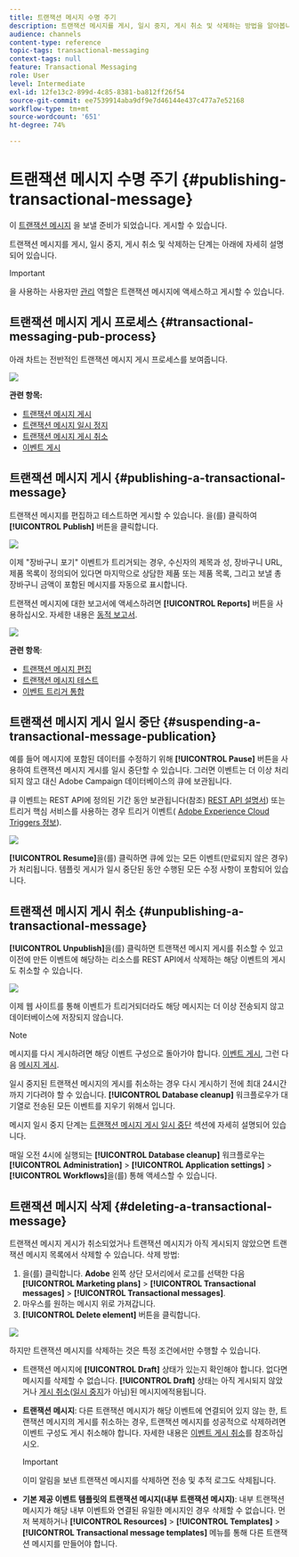 ```yaml
---
title: 트랜잭션 메시지 수명 주기
description: 트랜잭션 메시지를 게시, 일시 중지, 게시 취소 및 삭제하는 방법을 알아봅니다.
audience: channels
content-type: reference
topic-tags: transactional-messaging
context-tags: null
feature: Transactional Messaging
role: User
level: Intermediate
exl-id: 12fe13c2-899d-4c85-8381-ba812ff26f54
source-git-commit: ee7539914aba9df9e7d46144e437c477a7e52168
workflow-type: tm+mt
source-wordcount: '651'
ht-degree: 74%

---
```


# 트랜잭션 메시지 수명 주기 {#publishing-transactional-message}

이 [트랜잭션 메시지](../../channels/using/editing-transactional-message.md) 을 보낼 준비가 되었습니다. 게시할 수 있습니다.

트랜잭션 메시지를 게시, 일시 중지, 게시 취소 및 삭제하는 단계는 아래에 자세히 설명되어 있습니다.

>[!IMPORTANT]
>
>을 사용하는 사용자만 [관리](../../administration/using/users-management.md#functional-administrators) 역할은 트랜잭션 메시지에 액세스하고 게시할 수 있습니다.

## 트랜잭션 메시지 게시 프로세스 {#transactional-messaging-pub-process}

아래 차트는 전반적인 트랜잭션 메시지 게시 프로세스를 보여줍니다.

![](assets/message-center_pub-process.png)

**관련 항목:**
* [트랜잭션 메시지 게시](#publishing-a-transactional-message)
* [트랜잭션 메시지 일시 정지](#suspending-a-transactional-message-publication)
* [트랜잭션 메시지 게시 취소](#unpublishing-a-transactional-message)
* [이벤트 게시](../../channels/using/publishing-transactional-event.md)

<!--## Testing a transactional message {#testing-a-transactional-message}

You first need to create a specific test profile that will allow you to properly check the transactional message.

### Defining a specific test profile {#defining-specific-test-profile}

Define a test profile that will be linked to your event, which will allow you to preview your message and send a relevant proof.

1. From the transactional message dashboard, click the **[!UICONTROL Create test profile]** button.

   ![](assets/message-center_test-profile.png)

1. Specify the information to send in JSON format in the **[!UICONTROL Event data used for personalization]** section. This is the content that will be used when previewing the message and when the test profile receives the proof.

   ![](assets/message-center_event-data.png)

   >[!NOTE]
   >
   >You can also enter the information relating to the profile table. See [Enriching the event](../../channels/using/configuring-transactional-event.md#enriching-the-transactional-message-content) and [Personalizing a transactional message](../../channels/using/editing-transactional-message.md#personalizing-a-transactional-message).

1. Once created, the test profile will be pre-specified in the transactional message. Click the **[!UICONTROL Test profiles]** block of the message to check the target of your proof.

   ![](assets/message-center_5.png)

You can also create a new test profile or use one that already exists in the **[!UICONTROL Test profiles]** menu. To do this:

1. Click the **Adobe** logo, in the top-left corner, then select **[!UICONTROL Profiles & audiences]** > **[!UICONTROL Test profiles]**.
1. In the **[!UICONTROL Event]** section, select the event that you have just created. In this example, select "Cart abandonment (EVTcartAbandonment)".
1. Specify the information to send in JSON format in the **[!UICONTROL Event data]** text box.

   ![](assets/message-center_3.png)

1. Save your changes.
1. Access the message that you created and select the updated test profile.

**Related topics:**

* [Managing test profiles](../../audiences/using/managing-test-profiles.md)
* [Creating audiences](../../audiences/using/creating-audiences.md)

### Sending the proof {#sending-proof}

Once you have created one or more specific test profiles and saved your transactional message, you can send a proof to test it.

![](assets/message-center_10.png)

The steps for sending a proof are detailed in the [Sending proofs](../../sending/using/sending-proofs.md) section.-->

## 트랜잭션 메시지 게시 {#publishing-a-transactional-message}

트랜잭션 메시지를 편집하고 테스트하면 게시할 수 있습니다. 을(를) 클릭하여 **[!UICONTROL Publish]** 버튼을 클릭합니다.

![](assets/message-center_12.png)

이제 &quot;장바구니 포기&quot; 이벤트가 트리거되는 경우, 수신자의 제목과 성, 장바구니 URL, 제품 목록이 정의되어 있다면 마지막으로 상담한 제품 또는 제품 목록, 그리고 보낼 총 장바구니 금액이 포함된 메시지를 자동으로 표시합니다.

트랜잭션 메시지에 대한 보고서에 액세스하려면 **[!UICONTROL Reports]** 버튼을 사용하십시오. 자세한 내용은 [동적 보고서](../../reporting/using/about-dynamic-reports.md).

![](assets/message-center_13.png)

**관련 항목**:
* [트랜잭션 메시지 편집](../../channels/using/editing-transactional-message.md)
* [트랜잭션 메시지 테스트](../../channels/using/testing-transactional-message.md)
* [이벤트 트리거 통합](../../channels/using/getting-started-with-transactional-msg.md#integrate-event-trigger)

## 트랜잭션 메시지 게시 일시 중단 {#suspending-a-transactional-message-publication}

예를 들어 메시지에 포함된 데이터를 수정하기 위해 **[!UICONTROL Pause]** 버튼을 사용하여 트랜잭션 메시지 게시를 일시 중단할 수 있습니다. 그러면 이벤트는 더 이상 처리되지 않고 대신 Adobe Campaign 데이터베이스의 큐에 보관됩니다.

큐 이벤트는 REST API에 정의된 기간 동안 보관됩니다(참조) [REST API 설명서](../../api/using/managing-transactional-messages.md)) 또는 트리거 핵심 서비스를 사용하는 경우 트리거 이벤트( [Adobe Experience Cloud Triggers 정보](../../integrating/using/about-adobe-experience-cloud-triggers.md)).

![](assets/message-center_pause.png)

**[!UICONTROL Resume]**&#x200B;을(를) 클릭하면 큐에 있는 모든 이벤트(만료되지 않은 경우)가 처리됩니다. 템플릿 게시가 일시 중단된 동안 수행된 모든 수정 사항이 포함되어 있습니다.

## 트랜잭션 메시지 게시 취소 {#unpublishing-a-transactional-message}

**[!UICONTROL Unpublish]**&#x200B;을(를) 클릭하면 트랜잭션 메시지 게시를 취소할 수 있고 이전에 만든 이벤트에 해당하는 리소스를 REST API에서 삭제하는 해당 이벤트의 게시도 취소할 수 있습니다.

![](assets/message-center_unpublish-template.png)

이제 웹 사이트를 통해 이벤트가 트리거되더라도 해당 메시지는 더 이상 전송되지 않고 데이터베이스에 저장되지 않습니다.

>[!NOTE]
>
>메시지를 다시 게시하려면 해당 이벤트 구성으로 돌아가야 합니다. [이벤트 게시](../../channels/using/publishing-transactional-event.md), 그런 다음 [메시지 게시](#publishing-a-transactional-message).

일시 중지된 트랜잭션 메시지의 게시를 취소하는 경우 다시 게시하기 전에 최대 24시간까지 기다려야 할 수 있습니다. **[!UICONTROL Database cleanup]** 워크플로우가 대기열로 전송된 모든 이벤트를 지우기 위해서 입니다.

메시지 일시 중지 단계는 [트랜잭션 메시지 게시 일시 중단](#suspending-a-transactional-message-publication) 섹션에 자세히 설명되어 있습니다.

매일 오전 4시에 실행되는 **[!UICONTROL Database cleanup]** 워크플로우는 **[!UICONTROL Administration]** > **[!UICONTROL Application settings]** > **[!UICONTROL Workflows]**&#x200B;을(를) 통해 액세스할 수 있습니다.

## 트랜잭션 메시지 삭제 {#deleting-a-transactional-message}

트랜잭션 메시지 게시가 취소되었거나 트랜잭션 메시지가 아직 게시되지 않았으면 트랜잭션 메시지 목록에서 삭제할 수 있습니다. 삭제 방법:

1. 을(를) 클릭합니다. **Adobe** 왼쪽 상단 모서리에서 로고를 선택한 다음 **[!UICONTROL Marketing plans]** > **[!UICONTROL Transactional messages]** > **[!UICONTROL Transactional messages]**.
1. 마우스를 원하는 메시지 위로 가져갑니다.
1. **[!UICONTROL Delete element]** 버튼을 클릭합니다.

![](assets/message-center_delete-template.png)

하지만 트랜잭션 메시지를 삭제하는 것은 특정 조건에서만 수행할 수 있습니다.

* 트랜잭션 메시지에 **[!UICONTROL Draft]** 상태가 있는지 확인해야 합니다. 없다면 메시지를 삭제할 수 없습니다. **[!UICONTROL Draft]** 상태는 아직 게시되지 않았거나 [게시 취소](#unpublishing-a-transactional-message)([일시 중지](#suspending-a-transactional-message-publication)가 아님)된 메시지에적용됩니다.

* **트랜잭션 메시지**: 다른 트랜잭션 메시지가 해당 이벤트에 연결되어 있지 않는 한, 트랜잭션 메시지의 게시를 취소하는 경우, 트랜잭션 메시지를 성공적으로 삭제하려면 이벤트 구성도 게시 취소해야 합니다. 자세한 내용은 [이벤트 게시 취소](../../channels/using/publishing-transactional-event.md#unpublishing-an-event)를 참조하십시오.

   >[!IMPORTANT]
   >
   >이미 알림을 보낸 트랜잭션 메시지를 삭제하면 전송 및 추적 로그도 삭제됩니다.

* **기본 제공 이벤트 템플릿의 트랜잭션 메시지(내부 트랜잭션 메시지)**: 내부 트랜잭션 메시지가 해당 내부 이벤트와 연결된 유일한 메시지인 경우 삭제할 수 없습니다. 먼저 복제하거나 **[!UICONTROL Resources]** > **[!UICONTROL Templates]** > **[!UICONTROL Transactional message templates]** 메뉴를 통해 다른 트랜잭션 메시지를 만들어야 합니다.

<!--## Monitoring transactional message delivery {#monitoring-transactional-message-delivery}

Once the message is published and your site integration is done, you can monitor the delivery.

To monitor transactional messaging, you need to access **execution deliveries**. An execution delivery is a non-actionable and non-functional technical message created once a month for each transactional message, and each time a transactional message is edited and published again.

1. To view the message delivery log, click the icon at the bottom right of the **[!UICONTROL Deployment]** block.

   ![](assets/message-center_access_logs.png)

1. Click the **[!UICONTROL Execution list]** tab.

   ![](assets/message-center_execution_tab.png)

1. Select the execution delivery of your choice.

   ![](assets/message-center_execution_delivery.png)

1. Click again the icon at the bottom right of the **[!UICONTROL Deployment]** block.

   ![](assets/message-center_execution_access_logs.png)

   For each execution delivery, you can consult the delivery logs as you would do for a standard delivery. For more on accessing and using the logs, see [Monitoring a delivery](../../sending/using/monitoring-a-delivery.md).

**Related topics**:
* [Publishing a transactional message](#publishing-a-transactional-message)
* [Integrate the event triggering](../../channels/using/getting-started-with-transactional-msg.md#integrate-event-trigger)

### Profile-based transactional message specificities {#profile-transactional-message-monitoring}

For profile-based transactional messages, you can monitor the following profile information.

Select the **[!UICONTROL Sending logs]** tab. In the **[!UICONTROL Status]** column, **[!UICONTROL Sent]** indicates that a profile has opted in.

![](assets/message-center_marketing_sending_logs.png)

Select the **[!UICONTROL Exclusions logs]** tab to view recipients who have been excluded from the message target, such as addresses on denylist.

![](assets/message-center_marketing_exclusion_logs.png)

For any profile that has opted out, the **[!UICONTROL Address on denylist]** typology rule excluded the corresponding recipient.

This rule is part of a specific typology that applies to all transactional messages based on the **[!UICONTROL Profile]** table.

![](assets/message-center_marketing_typology.png)

**Related topics**:

* [About typologies and typology rules](../../sending/using/about-typology-rules.md)
* [Monitoring a delivery](../../sending/using/monitoring-a-delivery.md)

## Transactional message retry process {#transactional-message-retry-process}

A temporarily undelivered transactional message is subject to automatic retries that are performed until the delivery expires. For more on the delivery duration, see [Validity period parameters](../../administration/using/configuring-email-channel.md#validity-period-parameters).

When a transactional message fails to be sent, there are two retry systems:

* At the transactional messaging level, a transactional message can fail before the event is assigned to an execution delivery, meaning between the event reception and the delivery preparation. See [Event processing retry process](#event-processing-retry-process).
* At the sending process level, once the event has been assigned to an execution delivery, the transactional message can fail due to a temporary error. See [Message sending retry process](#message-sending-retry-process).

The definition of **execution delivery** can be found in the [Monitoring transactional message delivery](#monitoring-transactional-message-delivery) section.

### Event processing retry process {#event-processing-retry-process}

When an event is triggered, it is assigned to an execution delivery.

If the event cannot be assigned to an execution delivery, the event processing is postponed. Retries are then performed until it is assigned to a new execution delivery.

>[!NOTE]
>
>A postponed event does not appear in the transactional message sending logs, because it is not assigned to an execution delivery yet.

For example, the event could not be assigned to an execution delivery because its content was not correct, there was an issue with access rights or branding, an error was detected on applying typology rules, etc. In this case, you can pause the message, edit it to fix the problem and publish it again. The retry system will then assign it to a new execution delivery.

### Message sending retry process {#message-sending-retry-process}

Once the event has been assigned to an execution delivery, the transactional message can fail due to a temporary error, if the recipient's mailbox is full for example. For more on this, see [Retries after a delivery temporary failure](../../sending/using/understanding-delivery-failures.md#retries-after-a-delivery-temporary-failure).

>[!NOTE]
>
>When an event is assigned to an execution delivery, it appears in the sending logs of this execution delivery, and only at this time. The failed deliveries are displayed in the **[!UICONTROL Execution list]** tab of the transactional message sending logs.

### Retry process limitations {#limitations}

**Sending logs update**

In the retry process, the sending logs of the new execution delivery are not immediately updated (the update is performed through a scheduled workflow). It means that the message could be in **[!UICONTROL Pending]** status even if the transactional event has been processed by the new execution delivery.

**Failed execution delivery**

You cannot stop an execution delivery. However, if the current execution delivery fails, a new one is created as soon as a new event is received, and all new events are processed by this new execution delivery. No new events are processed by the failed execution delivery.

If some events already assigned to an execution delivery have been postponed as part of the retry process and if that execution delivery fails, the retry system does not assign the postponed events to the new execution delivery, which means that these events are lost. Check the [delivery logs](#monitoring-transactional-message-delivery) to see the recipients that may have been impacted.-->
